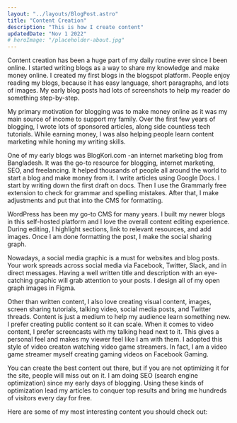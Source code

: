```yaml
---
layout: "../layouts/BlogPost.astro"
title: "Content Creation"
description: "This is how I create content"
updatedDate: "Nov 1 2022"
# heroImage: "/placeholder-about.jpg"
---
```


Content creation has been a huge part of my daily routine ever since I been online. I started writing blogs as a way to share my knowledge and make money online. I created my first blogs in the blogspot platform. People enjoy reading my blogs, because it has easy language, short paragraphs, and lots of images. My early blog posts had lots of screenshots to help my reader do something step-by-step.

My primary motivation for blogging was to make money online as it was my main source of income to support my family. Over the first few years of blogging, I wrote lots of sponsored articles, along side countless tech tutorials. While earning money, I was also helping people learn content marketing while honing my writing skills.

One of my early blogs was BlogKori.com -an internet marketing blog from Bangladesh. It was the go-to resource for blogging, internet marketing, SEO, and freelancing. It helped thousands of people all around the world to start a blog and make money from it.
I write articles using Google Docs. I start by writing down the first draft on docs. Then I use the Grammarly free extension to check for grammar and spelling mistakes. After that, I make adjustments and put that into the CMS for formatting.

WordPress has been my go-to CMS for many years. I built my newer blogs in this self-hosted platform and I love the overall content editing experience. During editing, I highlight sections, link to relevant resources, and add images. Once I am done formatting the post, I make the social sharing graph.

Nowadays, a social media graphic is a must for websites and blog posts. Your work spreads across social media via Facebook, Twitter, Slack, and in direct messages. Having a well written title and description with an eye-catching graphic will grab attention to your posts. I design all of my open graph images in Figma.

Other than written content, I also love creating visual content, images, screen sharing tutorials, talking video, social media posts, and Twitter threads. Content is just a medium to help my audience learn something new. I prefer creating public content so it can scale.
When it comes to video content, I prefer screencasts with my talking head next to it. This gives a personal feel and makes my viewer feel like I am with them. I adopted this style of video creaton watching video game streamers. In fact, I am a video game streamer myself creating gaming videos on Facebook Gaming.

You can create the best content out there, but if you are not optimizing it for the site, people will miss out on it. I am doing SEO (search engine optimization) since my early days of blogging. Using these kinds of optimization lead my articles to conquer top results and bring me hundreds of visitors every day for free.

Here are some of my most interesting content you should check out:


